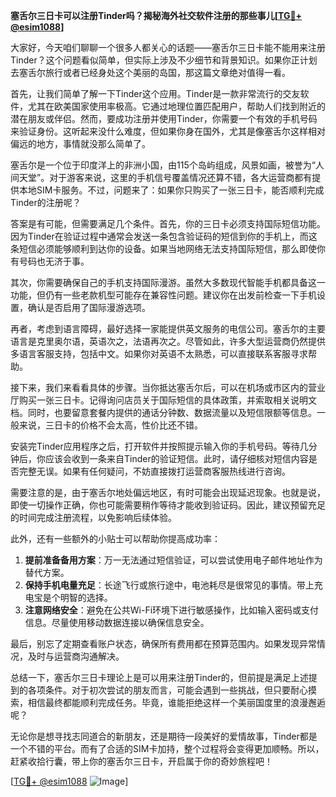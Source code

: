 **塞舌尔三日卡可以注册Tinder吗？揭秘海外社交软件注册的那些事儿[[TG💪+ @esim1088](https://t.me/s/esim1088)]**

大家好，今天咱们聊聊一个很多人都关心的话题——塞舌尔三日卡能不能用来注册Tinder？这个问题看似简单，但实际上涉及不少细节和背景知识。如果你正计划去塞舌尔旅行或者已经身处这个美丽的岛国，那这篇文章绝对值得一看。

首先，让我们简单了解一下Tinder这个应用。Tinder是一款非常流行的交友软件，尤其在欧美国家使用率极高。它通过地理位置匹配用户，帮助人们找到附近的潜在朋友或伴侣。然而，要成功注册并使用Tinder，你需要一个有效的手机号码来验证身份。这听起来没什么难度，但如果你身在国外，尤其是像塞舌尔这样相对偏远的地方，事情就没那么简单了。

塞舌尔是一个位于印度洋上的非洲小国，由115个岛屿组成，风景如画，被誉为“人间天堂”。对于游客来说，这里的手机信号覆盖情况还算不错，各大运营商都有提供本地SIM卡服务。不过，问题来了：如果你只购买了一张三日卡，能否顺利完成Tinder的注册呢？

答案是有可能，但需要满足几个条件。首先，你的三日卡必须支持国际短信功能。因为Tinder在验证过程中通常会发送一条包含验证码的短信到你的手机上，而这条短信必须能够顺利到达你的设备。如果当地网络无法支持国际短信，那么即使你有号码也无济于事。

其次，你需要确保自己的手机支持国际漫游。虽然大多数现代智能手机都具备这一功能，但仍有一些老款机型可能存在兼容性问题。建议你在出发前检查一下手机设置，确认是否启用了国际漫游选项。

再者，考虑到语言障碍，最好选择一家能提供英文服务的电信公司。塞舌尔的主要语言是克里奥尔语，英语次之，法语再次之。尽管如此，许多大型运营商仍然提供多语言客服支持，包括中文。如果你对英语不太熟悉，可以直接联系客服寻求帮助。

接下来，我们来看看具体的步骤。当你抵达塞舌尔后，可以在机场或市区内的营业厅购买一张三日卡。记得询问店员关于国际短信的具体政策，并索取相关说明文档。同时，也要留意套餐内提供的通话分钟数、数据流量以及短信限额等信息。一般来说，三日卡的价格不会太高，性价比还不错。

安装完Tinder应用程序之后，打开软件并按照提示输入你的手机号码。等待几分钟后，你应该会收到一条来自Tinder的验证短信。此时，请仔细核对短信内容是否完整无误。如果有任何疑问，不妨直接拨打运营商客服热线进行咨询。

需要注意的是，由于塞舌尔地处偏远地区，有时可能会出现延迟现象。也就是说，即使一切操作正确，你也可能需要稍作等待才能收到验证码。因此，建议预留充足的时间完成注册流程，以免影响后续体验。

此外，还有一些额外的小贴士可以帮助你提高成功率：

1. **提前准备备用方案**：万一无法通过短信验证，可以尝试使用电子邮件地址作为替代方案。
2. **保持手机电量充足**：长途飞行或旅行途中，电池耗尽是很常见的事情。带上充电宝是个明智的选择。
3. **注意网络安全**：避免在公共Wi-Fi环境下进行敏感操作，比如输入密码或支付信息。尽量使用移动数据连接以确保信息安全。

最后，别忘了定期查看账户状态，确保所有费用都在预算范围内。如果发现异常情况，及时与运营商沟通解决。

总结一下，塞舌尔三日卡理论上是可以用来注册Tinder的，但前提是满足上述提到的各项条件。对于初次尝试的朋友而言，可能会遇到一些挑战，但只要耐心摸索，相信最终都能顺利完成任务。毕竟，谁能拒绝这样一个美丽国度里的浪漫邂逅呢？

无论你是想寻找志同道合的新朋友，还是期待一段美好的爱情故事，Tinder都是一个不错的平台。而有了合适的SIM卡加持，整个过程将会变得更加顺畅。所以，赶紧收拾行囊，带上你的塞舌尔三日卡，开启属于你的奇妙旅程吧！

[[TG💪+ @esim1088](https://t.me/s/esim1088) ![Image](https://i.postimg.cc/4NQfJmqS/Snipaste-2025-05-13-00-14-12.png)]